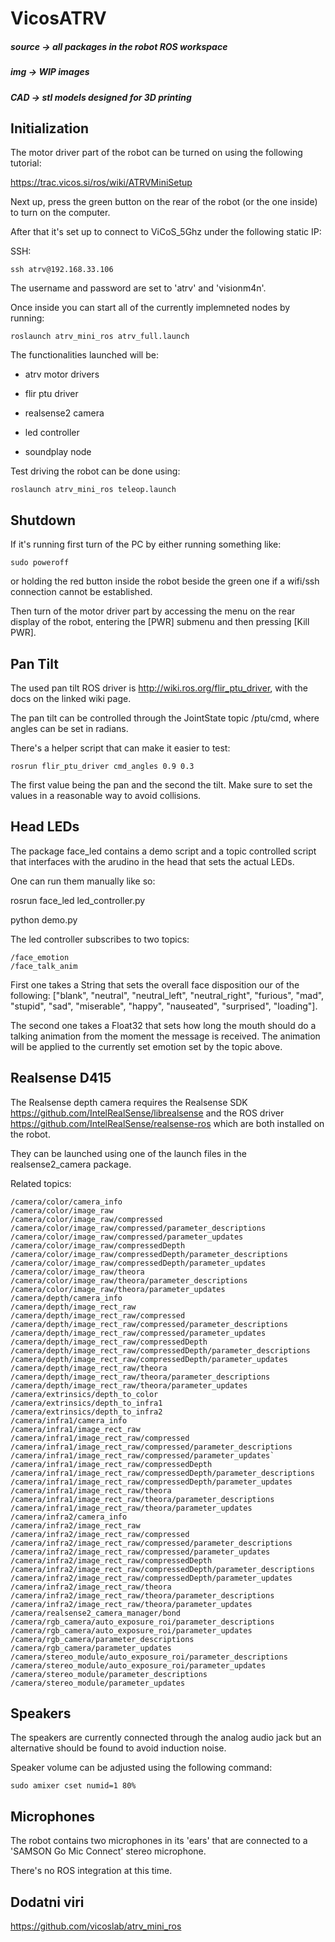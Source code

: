 # VicosATRV


##### source -> all packages in the robot ROS workspace

##### img -> WIP images

##### CAD -> stl models designed for 3D printing

## Initialization

The motor driver part of the robot can be turned on using the following tutorial:

https://trac.vicos.si/ros/wiki/ATRVMiniSetup

Next up, press the green button on the rear of the robot (or the one inside) to turn on the computer.

After that it's set up to connect to ViCoS_5Ghz under the following static IP:

SSH:

    ssh atrv@192.168.33.106

The username and password are set to 'atrv' and 'visionm4n'.

Once inside you can start all of the currently implemneted nodes by running:

    roslaunch atrv_mini_ros atrv_full.launch 

The functionalities launched will be:

- atrv motor drivers

- flir ptu driver

- realsense2 camera

- led controller

- soundplay node


Test driving the robot can be done using:

    roslaunch atrv_mini_ros teleop.launch

## Shutdown

If it's running first turn of the PC by either running something like:

    sudo poweroff

or holding the red button inside the robot beside the green one if a wifi/ssh connection cannot be established.

Then turn of the motor driver part by accessing the menu on the rear display of the robot, entering the [PWR] submenu and then pressing [Kill PWR].

## Pan Tilt

The used pan tilt ROS driver is http://wiki.ros.org/flir_ptu_driver, with the docs on the linked wiki page.

The pan tilt can be controlled through the JointState topic /ptu/cmd, where angles can be set in radians.

There's a helper script that can make it easier to test:

    rosrun flir_ptu_driver cmd_angles 0.9 0.3

The first value being the pan and the second the tilt. Make sure to set the values in a reasonable way to avoid collisions.

## Head LEDs

The package face_led contains a demo script and a topic controlled script that interfaces with the arudino in the head that sets the actual LEDs.

One can run them manually like so:

   rosrun face_led led_controller.py

   python demo.py

The led controller subscribes to two topics:

    /face_emotion
    /face_talk_anim

First one takes a String that sets the overall face disposition our of the following: ["blank", "neutral", "neutral_left", "neutral_right", "furious", "mad", "stupid", "sad", "miserable", "happy", "nauseated", "surprised", "loading"].

The second one takes a Float32 that sets how long the mouth should do a talking animation from the moment the message is received. The animation will be applied to the currently set emotion set by the topic above.


## Realsense D415

The Realsense depth camera requires the Realsense SDK https://github.com/IntelRealSense/librealsense and the ROS driver https://github.com/IntelRealSense/realsense-ros which are both installed on the robot.

They can be launched using one of the launch files in the realsense2_camera package.

Related topics:

```
/camera/color/camera_info
/camera/color/image_raw
/camera/color/image_raw/compressed
/camera/color/image_raw/compressed/parameter_descriptions
/camera/color/image_raw/compressed/parameter_updates
/camera/color/image_raw/compressedDepth
/camera/color/image_raw/compressedDepth/parameter_descriptions
/camera/color/image_raw/compressedDepth/parameter_updates
/camera/color/image_raw/theora
/camera/color/image_raw/theora/parameter_descriptions
/camera/color/image_raw/theora/parameter_updates
/camera/depth/camera_info
/camera/depth/image_rect_raw
/camera/depth/image_rect_raw/compressed
/camera/depth/image_rect_raw/compressed/parameter_descriptions
/camera/depth/image_rect_raw/compressed/parameter_updates
/camera/depth/image_rect_raw/compressedDepth
/camera/depth/image_rect_raw/compressedDepth/parameter_descriptions
/camera/depth/image_rect_raw/compressedDepth/parameter_updates
/camera/depth/image_rect_raw/theora
/camera/depth/image_rect_raw/theora/parameter_descriptions
/camera/depth/image_rect_raw/theora/parameter_updates
/camera/extrinsics/depth_to_color
/camera/extrinsics/depth_to_infra1
/camera/extrinsics/depth_to_infra2
/camera/infra1/camera_info
/camera/infra1/image_rect_raw
/camera/infra1/image_rect_raw/compressed
/camera/infra1/image_rect_raw/compressed/parameter_descriptions
/camera/infra1/image_rect_raw/compressed/parameter_updates`
/camera/infra1/image_rect_raw/compressedDepth
/camera/infra1/image_rect_raw/compressedDepth/parameter_descriptions
/camera/infra1/image_rect_raw/compressedDepth/parameter_updates
/camera/infra1/image_rect_raw/theora
/camera/infra1/image_rect_raw/theora/parameter_descriptions
/camera/infra1/image_rect_raw/theora/parameter_updates
/camera/infra2/camera_info
/camera/infra2/image_rect_raw
/camera/infra2/image_rect_raw/compressed
/camera/infra2/image_rect_raw/compressed/parameter_descriptions
/camera/infra2/image_rect_raw/compressed/parameter_updates
/camera/infra2/image_rect_raw/compressedDepth
/camera/infra2/image_rect_raw/compressedDepth/parameter_descriptions
/camera/infra2/image_rect_raw/compressedDepth/parameter_updates
/camera/infra2/image_rect_raw/theora
/camera/infra2/image_rect_raw/theora/parameter_descriptions
/camera/infra2/image_rect_raw/theora/parameter_updates
/camera/realsense2_camera_manager/bond
/camera/rgb_camera/auto_exposure_roi/parameter_descriptions
/camera/rgb_camera/auto_exposure_roi/parameter_updates
/camera/rgb_camera/parameter_descriptions
/camera/rgb_camera/parameter_updates
/camera/stereo_module/auto_exposure_roi/parameter_descriptions
/camera/stereo_module/auto_exposure_roi/parameter_updates
/camera/stereo_module/parameter_descriptions
/camera/stereo_module/parameter_updates
```

## Speakers

The speakers are currently connected through the analog audio jack but an alternative should be found to avoid induction noise.

Speaker volume can be adjusted using the following command:

    sudo amixer cset numid=1 80%

## Microphones

The robot contains two microphones in its 'ears' that are connected to a 'SAMSON Go Mic Connect' stereo microphone.

There's no ROS integration at this time.

## Dodatni viri

https://github.com/vicoslab/atrv_mini_ros

